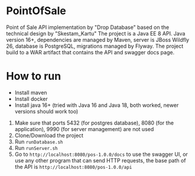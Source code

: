 # PointOfSale
Point of Sale API implementation by "Drop Database" based on the technical design by "Skestam_Kartu"
The project is a Java EE 8 API. Java version 16+, dependencies are managed by Maven, server is JBoss Wildfly 26, database is PostgreSQL, migrations managed by Flyway.
The project build to a WAR artifact that contains the API and swagger docs page.
# How to run
- Install maven
- Install docker
- Install java 16+ (tried with Java 16 and Java 18, both worked, newer versions should work too)
1. Make sure that ports 5432 (for postgres database), 8080 (for the application), 9990 (for server management) are not used
2. Clone/Download the project
3. Run ```runDatabase.sh```
4. Run ```runServer.sh```
5. Go to ```http://localhost:8080/pos-1.0.0/docs``` to use the swagger UI, or use any other program that can send HTTP requests, the base path of the API is ```http://localhost:8080/pos-1.0.0/api```
